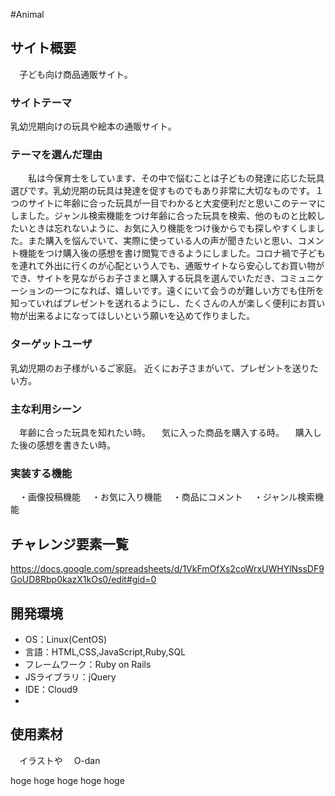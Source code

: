 #Animal

## サイト概要
　子ども向け商品通販サイト。



### サイトテーマ
乳幼児期向けの玩具や絵本の通販サイト。

### テーマを選んだ理由
　　私は今保育士をしています、その中で悩むことは子どもの発達に応じた玩具選びです。乳幼児期の玩具は発達を促すものでもあり非常に大切なものです。１つのサイトに年齢に合った玩具が一目でわかると大変便利だと思いこのテーマにしました。ジャンル検索機能をつけ年齢に合った玩具を検索、他のものと比較したいときは忘れないように、お気に入り機能をつけ後からでも探しやすくしました。また購入を悩んでいて、実際に使っている人の声が聞きたいと思い、コメント機能をつけ購入後の感想を書け閲覧できるようにしました。コロナ禍で子どもを連れて外出に行くのが心配という人でも、通販サイトなら安心してお買い物ができ、サイトを見ながらお子さまと購入する玩具を選んでいただき、コミュニケーションの一つになれば、嬉しいです。遠くにいて会うのが難しい方でも住所を知っていればプレゼントを送れるようにし、たくさんの人が楽しく便利にお買い物が出来るよになってほしいという願いを込めて作りました。


### ターゲットユーザ
乳幼児期のお子様がいるご家庭。
近くにお子さまがいて、プレゼントを送りたい方。


### 主な利用シーン
　年齢に合った玩具を知れたい時。
　気に入った商品を購入する時。
　購入した後の感想を書きたい時。

### 実装する機能
　・画像投稿機能
　・お気に入り機能
　・商品にコメント
　・ジャンル検索機能

## チャレンジ要素一覧
https://docs.google.com/spreadsheets/d/1VkFmOfXs2coWrxUWHYlNssDF9GoUD8Rbp0kazX1kOs0/edit#gid=0

## 開発環境
- OS：Linux(CentOS)
- 言語：HTML,CSS,JavaScript,Ruby,SQL
- フレームワーク：Ruby on Rails
- JSライブラリ：jQuery
- IDE：Cloud9
-
## 使用素材
　イラストや
　O-dan

hoge
hoge
hoge
hoge
hoge
